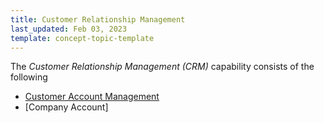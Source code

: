 ```yaml
---
title: Customer Relationship Management
last_updated: Feb 03, 2023
template: concept-topic-template
---
```


The *Customer Relationship Management (CRM)* capability consists of the following


* [Customer Account Management](/docs/pbc/all/customer-relationship-management/{{page.version}}/customer-account-management-feature-overview/customer-account-management-feature-overview.html)
* [Company Account]
